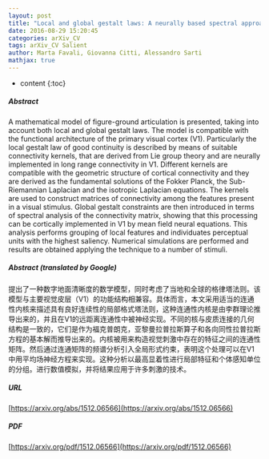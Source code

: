 ```yaml
---
layout: post
title: "Local and global gestalt laws: A neurally based spectral approach"
date: 2016-08-29 15:20:45
categories: arXiv_CV
tags: arXiv_CV Salient
author: Marta Favali, Giovanna Citti, Alessandro Sarti
mathjax: true
---
```


* content
{:toc}

##### Abstract
A mathematical model of figure-ground articulation is presented, taking into account both local and global gestalt laws. The model is compatible with the functional architecture of the primary visual cortex (V1). Particularly the local gestalt law of good continuity is described by means of suitable connectivity kernels, that are derived from Lie group theory and are neurally implemented in long range connectivity in V1. Different kernels are compatible with the geometric structure of cortical connectivity and they are derived as the fundamental solutions of the Fokker Planck, the Sub-Riemannian Laplacian and the isotropic Laplacian equations. The kernels are used to construct matrices of connectivity among the features present in a visual stimulus. Global gestalt constraints are then introduced in terms of spectral analysis of the connectivity matrix, showing that this processing can be cortically implemented in V1 by mean field neural equations. This analysis performs grouping of local features and individuates perceptual units with the highest saliency. Numerical simulations are performed and results are obtained applying the technique to a number of stimuli.

##### Abstract (translated by Google)
提出了一种数字地面清晰度的数学模型，同时考虑了当地和全球的格律塔法则。该模型与主要视觉皮层（V1）的功能结构相兼容。具体而言，本文采用适当的连通性内核来描述具有良好连续性的局部格式塔法则，这种连通性内核是由李群理论推导出来的，并且在V1的远距离连通性中被神经实现。不同的核与皮质连接的几何结构是一致的，它们是作为福克普朗克，亚黎曼拉普拉斯算子和各向同性拉普拉斯方程的基本解而推导出来的。内核被用来构造视觉刺激中存在的特征之间的连通性矩阵。然后通过连通矩阵的频谱分析引入全局形式约束，表明这个处理可以在V1中用平均场神经方程来实现。这种分析以最高显着性进行局部特征和个体感知单位的分组。进行数值模拟，并将结果应用于许多刺激的技术。

##### URL
[https://arxiv.org/abs/1512.06566](https://arxiv.org/abs/1512.06566)

##### PDF
[https://arxiv.org/pdf/1512.06566](https://arxiv.org/pdf/1512.06566)

